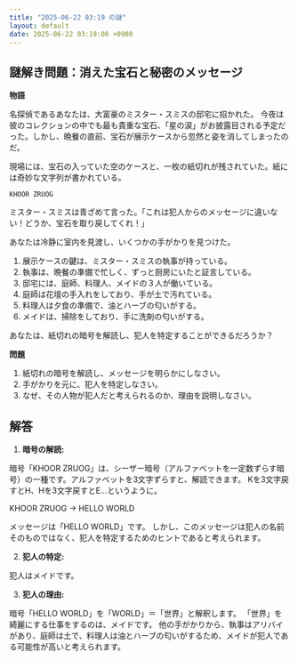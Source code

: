 ```yaml
---
title: "2025-06-22 03:19 の謎"
layout: default
date: 2025-06-22 03:19:00 +0900
---
```

## 謎解き問題：消えた宝石と秘密のメッセージ

**物語**

名探偵であるあなたは、大富豪のミスター・スミスの邸宅に招かれた。
今夜は彼のコレクションの中でも最も貴重な宝石、「星の涙」がお披露目される予定だった。しかし、晩餐の直前、宝石が展示ケースから忽然と姿を消してしまったのだ。

現場には、宝石の入っていた空のケースと、一枚の紙切れが残されていた。紙には奇妙な文字列が書かれている。

`KHOOR ZRUOG`

ミスター・スミスは青ざめて言った。「これは犯人からのメッセージに違いない！どうか、宝石を取り戻してくれ！」

あなたは冷静に室内を見渡し、いくつかの手がかりを見つけた。

1.  展示ケースの鍵は、ミスター・スミスの執事が持っている。
2.  執事は、晩餐の準備で忙しく、ずっと厨房にいたと証言している。
3.  邸宅には、庭師、料理人、メイドの３人が働いている。
4.  庭師は花壇の手入れをしており、手が土で汚れている。
5.  料理人は夕食の準備で、油とハーブの匂いがする。
6.  メイドは、掃除をしており、手に洗剤の匂いがする。

あなたは、紙切れの暗号を解読し、犯人を特定することができるだろうか？

**問題**

1.  紙切れの暗号を解読し、メッセージを明らかにしなさい。
2.  手がかりを元に、犯人を特定しなさい。
3.  なぜ、その人物が犯人だと考えられるのか、理由を説明しなさい。

## 解答

1.  **暗号の解読:**

暗号「KHOOR ZRUOG」は、シーザー暗号（アルファベットを一定数ずらす暗号）の一種です。アルファベットを3文字ずらすと、解読できます。
Kを3文字戻すとH、Hを3文字戻すとE…というように。

KHOOR ZRUOG → HELLO WORLD

メッセージは「HELLO WORLD」です。
しかし、このメッセージは犯人の名前そのものではなく、犯人を特定するためのヒントであると考えられます。

2.  **犯人の特定:**

犯人はメイドです。

3.  **犯人の理由:**

暗号「HELLO WORLD」を「WORLD」＝「世界」と解釈します。
「世界」を綺麗にする仕事をするのは、メイドです。
他の手がかりから、執事はアリバイがあり、庭師は土で、料理人は油とハーブの匂いがするため、メイドが犯人である可能性が高いと考えられます。

